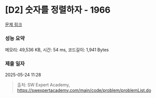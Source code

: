 # [D2] 숫자를 정렬하자 - 1966 

[문제 링크](https://swexpertacademy.com/main/code/problem/problemDetail.do?contestProbId=AV5PrmyKAWEDFAUq) 

### 성능 요약

메모리: 49,536 KB, 시간: 54 ms, 코드길이: 1,941 Bytes

### 제출 일자

2025-05-24 11:28



> 출처: SW Expert Academy, https://swexpertacademy.com/main/code/problem/problemList.do
